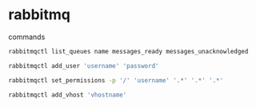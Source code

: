 # rabbitmq

commands

```bash
rabbitmqctl list_queues name messages_ready messages_unacknowledged
```

```bash
rabbitmqctl add_user 'username' 'password'
```

```bash
rabbitmqctl set_permissions -p '/' 'username' '.*' '.*' '.*'
```

```bash
rabbitmqctl add_vhost 'vhostname'
```